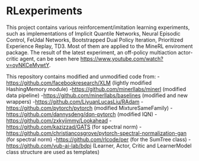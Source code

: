 # RLexperiments
This project contains various reinforcement/imitation learning experiments, such as implementations of Implicit Quantile Networks, Neural Episodic Control, FeUdal Networks, Bootstrapped Dual Policy Iteration, Prioritized Experience Replay, TD3. Most of them are applied to the MineRL enviroment package. The result of the latest experiment, an off-policy multiaction actor-critic agent, can be seen here https://www.youtube.com/watch?v=oyNKCeMywtY.


This repository contains modified and unmodified code from:
-https://github.com/facebookresearch/XLM (lightly modified HashingMemory module)
-https://github.com/minerllabs/minerl (modified data pipeline)
-https://github.com/minerllabs/baselines (modified and new wrappers)
-https://github.com/LiyuanLucasLiu/RAdam
-https://github.com/pytorch/pytorch (modified MixtureSameFamily)
-https://github.com/dannysdeng/dqn-pytorch (modified IQN)
-https://github.com/zxkyjimmy/Lookahead
-https://github.com/kazizzad/GATS (for spectral norm)
-https://github.com/christiancosgrove/pytorch-spectral-normalization-gan (for spectral norm)
-https://github.com/rlcode/per (for the SumTree class)
-https://github.com/vub-ai-lab/bdpi (Learner, Actor, Critic and LearnerModel class structure are used as templates)
